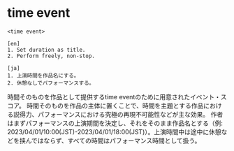 # time event

```
<time event>

[en]
1. Set duration as title.
2. Perform freely, non-stop.

[ja]
1. 上演時間を作品名にする。
2. 休憩なしでパフォーマンスする。
```

時間そのものを作品として提供するtime eventのために用意されたイベント・スコア。
時間そのものを作品の主体に置くことで、時間を主題とする作品における説得力、パフォーマンスにおける究極の再現不可能性などが主な効果。
作者はまずパフォーマンスの上演期間を決定し、それをそのまま作品名とする（例: 2023/04/01/10:00(JST)-2023/04/01/18:00(JST)）。上演時間中は途中に休憩などを挟んではならず、すべての時間はパフォーマンス時間として扱う。